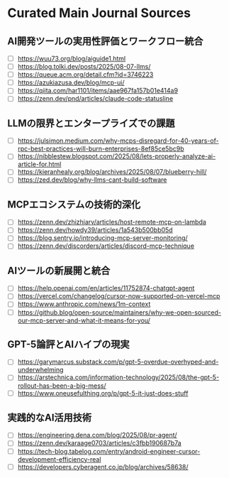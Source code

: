 # Curated Main Journal Sources

## AI開発ツールの実用性評価とワークフロー統合

- [ ] https://wuu73.org/blog/aiguide1.html
- [ ] https://blog.tolki.dev/posts/2025/08-07-llms/
- [ ] https://queue.acm.org/detail.cfm?id=3746223
- [ ] https://azukiazusa.dev/blog/mcp-ui/
- [ ] https://qiita.com/har1101/items/aae967fa157b01e414a9
- [ ] https://zenn.dev/pnd/articles/claude-code-statusline

## LLMの限界とエンタープライズでの課題

- [ ] https://julsimon.medium.com/why-mcps-disregard-for-40-years-of-rpc-best-practices-will-burn-enterprises-8ef85ce5bc9b
- [ ] https://nibblestew.blogspot.com/2025/08/lets-properly-analyze-ai-article-for.html
- [ ] https://kieranhealy.org/blog/archives/2025/08/07/blueberry-hill/
- [ ] https://zed.dev/blog/why-llms-cant-build-software

## MCPエコシステムの技術的深化

- [ ] https://zenn.dev/zhizhiarv/articles/host-remote-mcp-on-lambda
- [ ] https://zenn.dev/howdy39/articles/1a543b500bb05d
- [ ] https://blog.sentry.io/introducing-mcp-server-monitoring/
- [ ] https://zenn.dev/discorders/articles/discord-mcp-technique

## AIツールの新展開と統合

- [ ] https://help.openai.com/en/articles/11752874-chatgpt-agent
- [ ] https://vercel.com/changelog/cursor-now-supported-on-vercel-mcp
- [ ] https://www.anthropic.com/news/1m-context
- [ ] https://github.blog/open-source/maintainers/why-we-open-sourced-our-mcp-server-and-what-it-means-for-you/

## GPT-5論評とAIハイプの現実

- [ ] https://garymarcus.substack.com/p/gpt-5-overdue-overhyped-and-underwhelming
- [ ] https://arstechnica.com/information-technology/2025/08/the-gpt-5-rollout-has-been-a-big-mess/
- [ ] https://www.oneusefulthing.org/p/gpt-5-it-just-does-stuff

## 実践的なAI活用技術

- [ ] https://engineering.dena.com/blog/2025/08/pr-agent/
- [ ] https://zenn.dev/karaage0703/articles/c3fbb190687b7a
- [ ] https://tech-blog.tabelog.com/entry/android-engineer-cursor-development-efficiency-real
- [ ] https://developers.cyberagent.co.jp/blog/archives/58638/